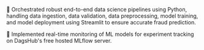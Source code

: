  Orchestrated robust end-to-end data science pipelines using Python, handling data ingestion, data validation, data
preprocessing, model training, and model deployment using Streamlit to ensure accurate fraud prediction.

 Implemented real-time monitoring of ML models for experiment tracking on DagsHub's free hosted MLflow server.
